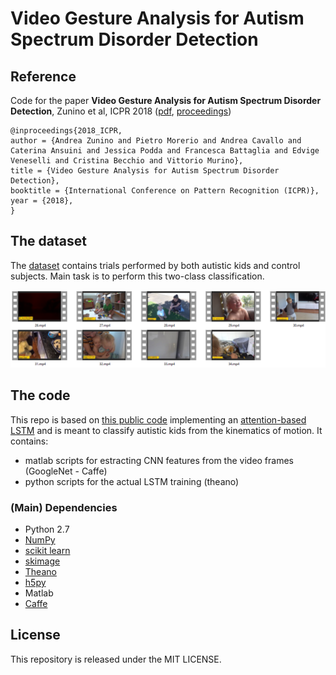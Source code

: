 # Video Gesture Analysis for Autism Spectrum Disorder Detection

## Reference
Code for the paper **Video Gesture Analysis for Autism Spectrum Disorder Detection**, Zunino et al, ICPR 2018 ([pdf](https://www.researchgate.net/publication/327751352_Video_Gesture_Analysis_for_Autism_Spectrum_Disorder_Detection), [proceedings](https://ieeexplore.ieee.org/xpl/mostRecentIssue.jsp?punumber=8527858))

```
@inproceedings{2018_ICPR,
author = {Andrea Zunino and Pietro Morerio and Andrea Cavallo and Caterina Ansuini and Jessica Podda and Francesca Battaglia and Edvige Veneselli and Cristina Becchio and Vittorio Murino},
title = {Video Gesture Analysis for Autism Spectrum Disorder Detection},
booktitle = {International Conference on Pattern Recognition (ICPR)},
year = {2018},
}
```

## The dataset
The [dataset](https://pavis.iit.it/index.php/datasets/autism-spectrum-disorder-detection-dataset) contains trials performed by both autistic kids and control subjects. Main task is to perform this two-class classification.

![alt text](./aut.png)


## The code 
This repo is based on [this public code](https://github.com/kracwarlock/action-recognition-visual-attention) implementing an [attention-based LSTM](https://arxiv.org/abs/1511.04119v3) and is meant to classify autistic kids from the kinematics of motion. It contains:
- matlab scripts for estracting CNN features from the video frames (GoogleNet - Caffe) 
- python scripts for the actual LSTM training (theano)

### (Main) Dependencies
* Python 2.7
* [NumPy](http://www.numpy.org/)
* [scikit learn](http://scikit-learn.org/stable/index.html)
* [skimage](http://scikit-image.org/docs/dev/api/skimage.html)
* [Theano](http://www.deeplearning.net/software/theano/)
* [h5py](http://docs.h5py.org/en/latest/)
* Matlab
* [Caffe](https://github.com/BVLC/caffe)


## License
This repository is released under the MIT LICENSE.

